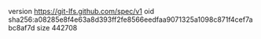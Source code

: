 version https://git-lfs.github.com/spec/v1
oid sha256:a08285e8f4e63a8d393ff2fe8566eedfaa9071325a1098c871f4cef7abc8af7d
size 442708
